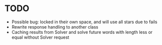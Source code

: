 # TODO

- Possible bug: locked in their own space, and will use all stars due to fails
- Rewrite response handling to another class
- Caching results from Solver and solve future words with length less or equal without Solver request